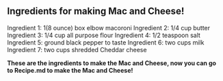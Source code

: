 ## Ingredients for making Mac and Cheese!

Ingredient 1: 1(8 ounce) box elbow macoroni
Ingredient 2: 1/4 cup butter
Ingredient 3: 1/4 cup all purpose flour
Ingredient 4: 1/2 teaspoon salt
Ingredient 5: ground black pepper to taste
Ingredient 6: two cups milk
Ingredient 7: two cups shredded Cheddar cheese

**These are the ingredients to make the Mac and Cheese, now you can go to Recipe.md to make the Mac and Cheese!**